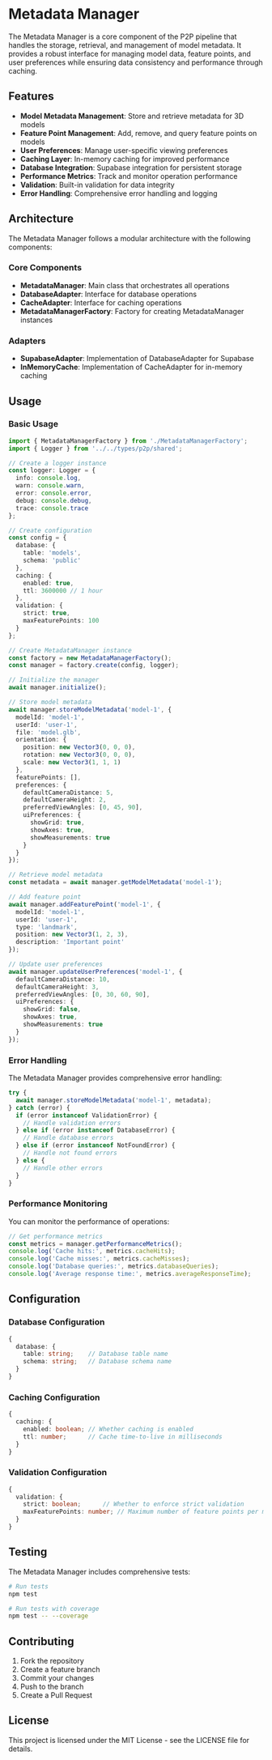 # Metadata Manager

The Metadata Manager is a core component of the P2P pipeline that handles the storage, retrieval, and management of model metadata. It provides a robust interface for managing model data, feature points, and user preferences while ensuring data consistency and performance through caching.

## Features

- **Model Metadata Management**: Store and retrieve metadata for 3D models
- **Feature Point Management**: Add, remove, and query feature points on models
- **User Preferences**: Manage user-specific viewing preferences
- **Caching Layer**: In-memory caching for improved performance
- **Database Integration**: Supabase integration for persistent storage
- **Performance Metrics**: Track and monitor operation performance
- **Validation**: Built-in validation for data integrity
- **Error Handling**: Comprehensive error handling and logging

## Architecture

The Metadata Manager follows a modular architecture with the following components:

### Core Components

- **MetadataManager**: Main class that orchestrates all operations
- **DatabaseAdapter**: Interface for database operations
- **CacheAdapter**: Interface for caching operations
- **MetadataManagerFactory**: Factory for creating MetadataManager instances

### Adapters

- **SupabaseAdapter**: Implementation of DatabaseAdapter for Supabase
- **InMemoryCache**: Implementation of CacheAdapter for in-memory caching

## Usage

### Basic Usage

```typescript
import { MetadataManagerFactory } from './MetadataManagerFactory';
import { Logger } from '../../types/p2p/shared';

// Create a logger instance
const logger: Logger = {
  info: console.log,
  warn: console.warn,
  error: console.error,
  debug: console.debug,
  trace: console.trace
};

// Create configuration
const config = {
  database: {
    table: 'models',
    schema: 'public'
  },
  caching: {
    enabled: true,
    ttl: 3600000 // 1 hour
  },
  validation: {
    strict: true,
    maxFeaturePoints: 100
  }
};

// Create MetadataManager instance
const factory = new MetadataManagerFactory();
const manager = factory.create(config, logger);

// Initialize the manager
await manager.initialize();

// Store model metadata
await manager.storeModelMetadata('model-1', {
  modelId: 'model-1',
  userId: 'user-1',
  file: 'model.glb',
  orientation: {
    position: new Vector3(0, 0, 0),
    rotation: new Vector3(0, 0, 0),
    scale: new Vector3(1, 1, 1)
  },
  featurePoints: [],
  preferences: {
    defaultCameraDistance: 5,
    defaultCameraHeight: 2,
    preferredViewAngles: [0, 45, 90],
    uiPreferences: {
      showGrid: true,
      showAxes: true,
      showMeasurements: true
    }
  }
});

// Retrieve model metadata
const metadata = await manager.getModelMetadata('model-1');

// Add feature point
await manager.addFeaturePoint('model-1', {
  modelId: 'model-1',
  userId: 'user-1',
  type: 'landmark',
  position: new Vector3(1, 2, 3),
  description: 'Important point'
});

// Update user preferences
await manager.updateUserPreferences('model-1', {
  defaultCameraDistance: 10,
  defaultCameraHeight: 3,
  preferredViewAngles: [0, 30, 60, 90],
  uiPreferences: {
    showGrid: false,
    showAxes: true,
    showMeasurements: true
  }
});
```

### Error Handling

The Metadata Manager provides comprehensive error handling:

```typescript
try {
  await manager.storeModelMetadata('model-1', metadata);
} catch (error) {
  if (error instanceof ValidationError) {
    // Handle validation errors
  } else if (error instanceof DatabaseError) {
    // Handle database errors
  } else if (error instanceof NotFoundError) {
    // Handle not found errors
  } else {
    // Handle other errors
  }
}
```

### Performance Monitoring

You can monitor the performance of operations:

```typescript
// Get performance metrics
const metrics = manager.getPerformanceMetrics();
console.log('Cache hits:', metrics.cacheHits);
console.log('Cache misses:', metrics.cacheMisses);
console.log('Database queries:', metrics.databaseQueries);
console.log('Average response time:', metrics.averageResponseTime);
```

## Configuration

### Database Configuration

```typescript
{
  database: {
    table: string;    // Database table name
    schema: string;   // Database schema name
  }
}
```

### Caching Configuration

```typescript
{
  caching: {
    enabled: boolean; // Whether caching is enabled
    ttl: number;      // Cache time-to-live in milliseconds
  }
}
```

### Validation Configuration

```typescript
{
  validation: {
    strict: boolean;      // Whether to enforce strict validation
    maxFeaturePoints: number; // Maximum number of feature points per model
  }
}
```

## Testing

The Metadata Manager includes comprehensive tests:

```bash
# Run tests
npm test

# Run tests with coverage
npm test -- --coverage
```

## Contributing

1. Fork the repository
2. Create a feature branch
3. Commit your changes
4. Push to the branch
5. Create a Pull Request

## License

This project is licensed under the MIT License - see the LICENSE file for details. 